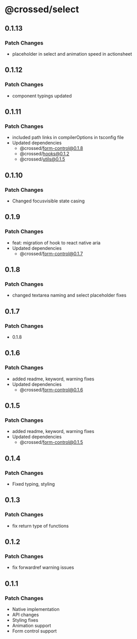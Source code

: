 # @crossed/select

## 0.1.13

### Patch Changes

- placeholder in select and animation speed in actionsheet

## 0.1.12

### Patch Changes

- component typings updated

## 0.1.11

### Patch Changes

- included path links in compilerOptions in tsconfig file
- Updated dependencies
  - @crossed/form-control@0.1.8
  - @crossed/hooks@0.1.2
  - @crossed/utils@0.1.5

## 0.1.10

### Patch Changes

- Changed focusvisible state casing

## 0.1.9

### Patch Changes

- feat: migration of hook to react native aria
- Updated dependencies
  - @crossed/form-control@0.1.7

## 0.1.8

### Patch Changes

- changed textarea naming and select placeholder fixes

## 0.1.7

### Patch Changes

- 0.1.8

## 0.1.6

### Patch Changes

- added readme, keyword, warning fixes
- Updated dependencies
  - @crossed/form-control@0.1.6

## 0.1.5

### Patch Changes

- added readme, keyword, warning fixes
- Updated dependencies
  - @crossed/form-control@0.1.5

## 0.1.4

### Patch Changes

- Fixed typing, styling

## 0.1.3

### Patch Changes

- fix return type of functions

## 0.1.2

### Patch Changes

- fix forwardref warning issues

## 0.1.1

### Patch Changes

- Native implementation
- API changes
- Styling fixes
- Animation support
- Form control support
